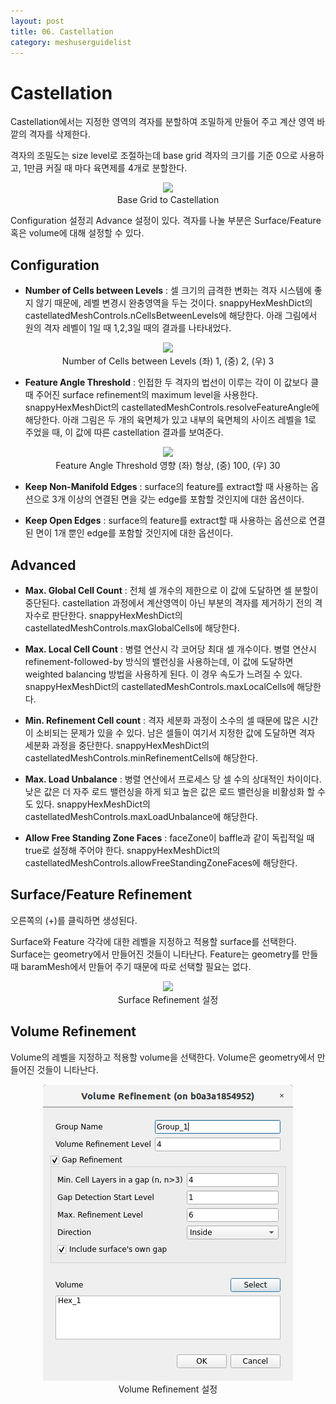```yaml
---
layout: post
title: 06. Castellation
category: meshuserguidelist
---
```


# Castellation

Castellation에서는 지정한 영역의 격자를 분할하여 조밀하게 만들어 주고 계산 영역 바깥의 격자를 삭제한다.

격자의 조밀도는 size level로 조절하는데 base grid 격자의 크기를 기준 0으로 사용하고, 1만큼 커질 때 마다 육면제를 4개로 분할한다.

<p style="text-align: center">
    <img src="https://github.com/nextfoam/baram-pages/raw/main/screenshots/pic/mesh_castell.png"><br> Base Grid to Castellation
</p>


Configuration 설정괴 Advance 설정이 있다. 격자를 나눌 부분은 Surface/Feature 혹은 volume에 대해 설정할 수 있다.

## Configuration

+ __Number of Cells between Levels__ : 
셀 크기의 급격한 변화는 격자 시스템에 좋지 않기 때문에, 레벨 변경시 완충영역을 두는 것이다. snappyHexMeshDict의 castellatedMeshControls.nCellsBetweenLevels에 해당한다. 아래 그림에서 원의 격자 레벨이 1일 때 1,2,3일 때의 결과를 나타내었다.

<p style="text-align: center">
    <img src="https://github.com/nextfoam/baram-pages/raw/main/screenshots/pic/mesh_nCellsBetweenLevels.png"><br> Number of Cells between Levels (좌) 1, (중) 2, (우) 3
</p>


+ __Feature Angle Threshold__ : 인접한 두 격자의 법선이 이루는 각이 이 값보다 클 때 주어진 surface refinement의 maximum level을 사용한다. snappyHexMeshDict의 castellatedMeshControls.resolveFeatureAngle에 해당한다. 아래 그림은 두 개의 육면체가 있고 내부의 육면체의 사이즈 레벨을 1로 주었을 때, 이 값에 따른 castellation 결과를 보여준다.

<p style="text-align: center">
    <img src="https://github.com/nextfoam/baram-pages/raw/main/screenshots/pic/mesh_resolveFeature.png"><br> Feature Angle Threshold 영향 (좌) 형상, (중) 100, (우) 30
</p>

+ __Keep Non-Manifold Edges__ : surface의 feature를 extract할 때 사용하는 옵션으로 3개 이상의 연결된 면을 갖는 edge를 포함할 것인지에 대한 옵션이다.

+ __Keep Open Edges__ : surface의 feature를 extract할 때 사용하는 옵션으로 연결된 면이 1개 뿐인 edge를 포함할 것인지에 대한 옵션이다.


## Advanced

+ __Max. Global Cell Count__ : 전체 셀 개수의 제한으로 이 값에 도달하면 셀 분할이 중단된다. castellation 과정에서 계산영역이 아닌 부분의 격자를 제거하기 전의 격자수로 판단한다. snappyHexMeshDict의 castellatedMeshControls.maxGlobalCells에 해당한다.

+ __Max. Local Cell Count__ : 병렬 연산시 각 코어당 최대 셀 개수이다. 병렬 연산시 refinement-followed-by 방식의 밸런싱을 사용하는데, 이 값에 도달하면 weighted balancing 방법을 사용하게 된다. 이 경우 속도가 느려질 수 있다. snappyHexMeshDict의 castellatedMeshControls.maxLocalCells에 해당한다.

+ __Min. Refinement Cell count__ : 격자 세분화 과정이 소수의 셀 때문에 많은 시간이 소비되는 문제가 있을 수 있다. 남은 셀들이 여기서 지정한 값에 도달하면 격자 세분화 과정을 중단한다. snappyHexMeshDict의 castellatedMeshControls.minRefinementCells에 해당한다.

+ __Max. Load Unbalance__ : 병렬 연산에서 프로세스 당 셀 수의 상대적인 차이이다. 낮은 값은 더 자주 로드 밸런싱을 하게 되고 높은 값은 로드 밸런싱을 비활성화 할 수도 있다. snappyHexMeshDict의 castellatedMeshControls.maxLoadUnbalance에 해당한다.

+ __Allow Free Standing Zone Faces__ : faceZone이 baffle과 같이 독립적일 때 true로 설정해 주어야 한다. snappyHexMeshDict의 castellatedMeshControls.allowFreeStandingZoneFaces에 해당한다.

## Surface/Feature Refinement

오른쪽의 (+)를 클릭하면 생성된다.

Surface와 Feature 각각에 대한 레벨을 지정하고 적용할 surface를 선택한다. Surface는 geometry에서 만들어진 것들이 니타난다. Feature는 geometry를 만들 때 baramMesh에서 만들어 주기 때문에 따로 선택할 필요는 없다.

<p style="text-align: center">
    <img src="https://github.com/nextfoam/baram-pages/raw/main/screenshots/pic/mesh_surfaceRefinement.png"><br> Surface Refinement 설정
</p>

## Volume Refinement

Volume의 레벨을 지정하고 적용할 volume을 선택한다. Volume은 geometry에서 만들어진 것들이 니타난다. 

<p style="text-align: center">
    <img src="https://github.com/nextfoam/baram-pages/raw/main/screenshots/pic/mesh_volumeRefinement.png"><br> Volume Refinement 설정
</p>






